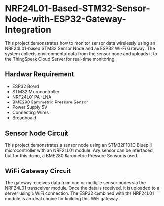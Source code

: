# NRF24L01-Based-STM32-Sensor-Node-with-ESP32-Gateway-Integration

This project demonstrates how to monitor sensor data wirelessly using an NRF24L01-based STM32 Sensor Node and an ESP32 Wi-Fi Gateway.
The system collects environmental data from the sensor node and uploads it to the ThingSpeak Cloud Server for real-time monitoring.

## Hardwar Requirement
- ESP32 Board
- STM32 Microcontroller	
- NRF24L01 PA+LNA
- BME280 Barometric Pressure Sensor	
-	Power Supply 5V	
-	Connecting Wires	
- Breadboard	
## Sensor Node Circuit

This project demonstrates a sensor node using an STM32F103C Bluepill microcontroller with an NRF24L01 module. Any sensor can be interfaced, but for this demo, a BME280 Barometric Pressure Sensor is used.

## WiFi Gateway Circuit

The gateway receives data from one or multiple sensor nodes via the NRF24L01 transceiver module. Once the data is received, it is uploaded to a server using a WiFi connection. The ESP32 combined with the NRF24L01 module is an ideal choice for building this WiFi gateway.
